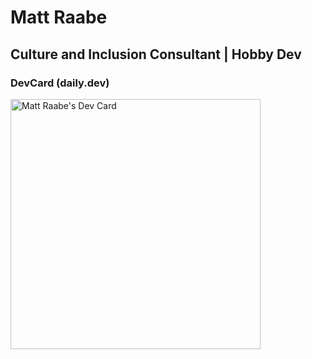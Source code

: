 # Matt Raabe 
## Culture and Inclusion Consultant | Hobby Dev

### DevCard (daily.dev)
<a href="https://app.daily.dev/raabeydaabey"><img src="https://api.daily.dev/devcards/a224374aa137464db94d16e04c6295bf.png?r=rqi" width="400" alt="Matt Raabe's Dev Card"/></a>
